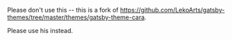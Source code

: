 Please don't use this -- this is a fork of https://github.com/LekoArts/gatsby-themes/tree/master/themes/gatsby-theme-cara.

Please use his instead.

